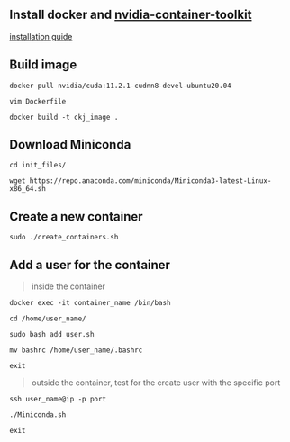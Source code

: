 ## Install docker and [nvidia-container-toolkit](https://github.com/NVIDIA/nvidia-container-toolkit)
[installation guide](https://docs.nvidia.com/datacenter/cloud-native/container-toolkit/install-guide.html#installation-guide)



## Build image
`docker pull nvidia/cuda:11.2.1-cudnn8-devel-ubuntu20.04`

`vim Dockerfile`

`docker build -t ckj_image .`

## Download Miniconda
`cd init_files/`

`wget https://repo.anaconda.com/miniconda/Miniconda3-latest-Linux-x86_64.sh`


## Create a new container
`sudo ./create_containers.sh`




## Add a user for the container
> inside the container

`docker exec -it container_name /bin/bash`

`cd /home/user_name/`

`sudo bash add_user.sh`

`mv bashrc /home/user_name/.bashrc`

`exit`


> outside the container, test for the create user with the specific port

`ssh user_name@ip -p port`

`./Miniconda.sh`

`exit`
